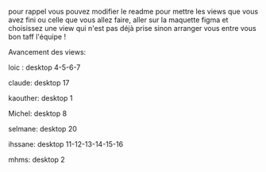 pour rappel vous pouvez modifier le readme pour mettre les views que vous avez fini ou celle que vous allez faire, aller sur la maquette figma et choisissez une view qui n'est pas déjà prise sinon arranger vous entre vous bon taff l'équipe !

Avancement des views:

loic : 
desktop 4-5-6-7

claude:
desktop 17

kaouther:
desktop 1

Michel:
desktop 8

selmane:
desktop 20

ihssane:
desktop 11-12-13-14-15-16

mhms:
desktop 2
